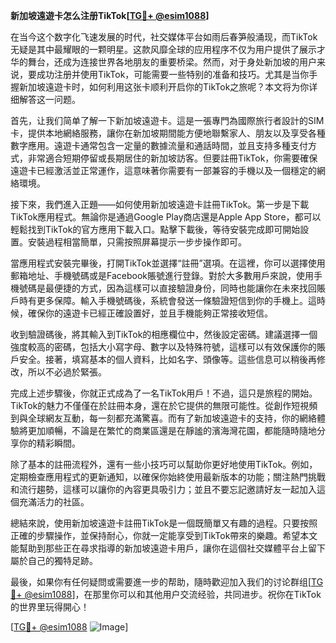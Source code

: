 **新加坡遠遊卡怎么注册TikTok[[TG💪+ @esim1088](https://t.me/s/esim1088)]**

在当今这个数字化飞速发展的时代，社交媒体平台如雨后春笋般涌现，而TikTok无疑是其中最耀眼的一颗明星。这款风靡全球的应用程序不仅为用户提供了展示才华的舞台，还成为连接世界各地朋友的重要桥梁。然而，对于身处新加坡的用户来说，要成功注册并使用TikTok，可能需要一些特别的准备和技巧。尤其是当你手握新加坡遠遊卡时，如何利用这张卡顺利开启你的TikTok之旅呢？本文将为你详细解答这一问题。

首先，让我们简单了解一下新加坡遠遊卡。這是一張專門為國際旅行者設計的SIM卡，提供本地網絡服務，讓你在新加坡期間能方便地聯繫家人、朋友以及享受各種數字應用。遠遊卡通常包含一定量的數據流量和通話時間，並且支持多種支付方式，非常適合短期停留或長期居住的新加坡訪客。但要註冊TikTok，你需要確保遠遊卡已經激活並正常運作，這意味著你需要有一部兼容的手機以及一個穩定的網絡環境。

接下來，我們進入正題——如何使用新加坡遠遊卡註冊TikTok。第一步是下載TikTok應用程式。無論你是通過Google Play商店還是Apple App Store，都可以輕鬆找到TikTok的官方應用下載入口。點擊下載後，等待安裝完成即可開始設置。安裝過程相當簡單，只需按照屏幕提示一步步操作即可。

當應用程式安裝完畢後，打開TikTok並選擇“註冊”選項。在這裡，你可以選擇使用郵箱地址、手機號碼或是Facebook賬號進行登錄。對於大多數用戶來說，使用手機號碼是最便捷的方式，因為這樣可以直接驗證身份，同時也能讓你在未來找回賬戶時有更多保障。輸入手機號碼後，系統會發送一條驗證短信到你的手機上。這時候，確保你的遠遊卡已經正確設置好，並且手機能夠正常接收短信。

收到驗證碼後，將其輸入到TikTok的相應欄位中，然後設定密碼。建議選擇一個強度較高的密碼，包括大小寫字母、數字以及特殊符號，這樣可以有效保護你的賬戶安全。接著，填寫基本的個人資料，比如名字、頭像等。這些信息可以稍後再修改，所以不必過於緊張。

完成上述步驟後，你就正式成為了一名TikTok用戶！不過，這只是旅程的開始。TikTok的魅力不僅僅在於註冊本身，還在於它提供的無限可能性。從創作短視頻到與全球網友互動，每一刻都充滿驚喜。而有了新加坡遠遊卡的支持，你的網絡體驗將更加順暢，不論是在繁忙的商業區還是在靜謐的濱海灣花園，都能隨時隨地分享你的精彩瞬間。

除了基本的註冊流程外，還有一些小技巧可以幫助你更好地使用TikTok。例如，定期檢查應用程式的更新通知，以確保你始終使用最新版本的功能；關注熱門挑戰和流行趨勢，這樣可以讓你的內容更具吸引力；並且不要忘記邀請好友一起加入這個充滿活力的社區。

總結來說，使用新加坡遠遊卡註冊TikTok是一個既簡單又有趣的過程。只要按照正確的步驟操作，並保持耐心，你就一定能享受到TikTok帶來的樂趣。希望本文能幫助到那些正在尋求指導的新加坡遠遊卡用戶，讓你在這個社交媒體平台上留下屬於自己的獨特足跡。

最後，如果你有任何疑問或需要進一步的帮助，隨時歡迎加入我们的讨论群组[[TG💪+ @esim1088](https://t.me/s/esim1088)]，在那里你可以和其他用户交流经验，共同进步。祝你在TikTok的世界里玩得開心！

[[TG💪+ @esim1088](https://t.me/s/esim1088) ![Image](https://i.postimg.cc/4NQfJmqS/Snipaste-2025-05-13-00-14-12.png)]